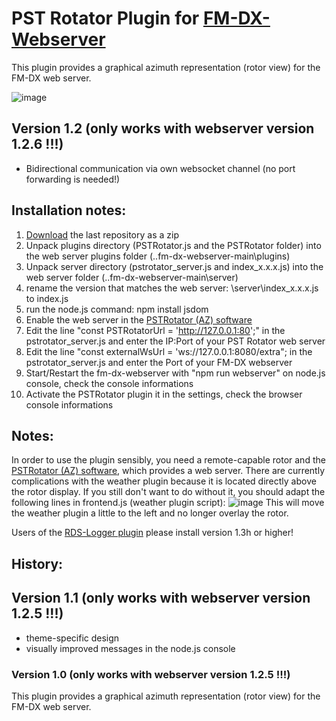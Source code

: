 # PST Rotator Plugin for [FM-DX-Webserver](https://github.com/NoobishSVK/fm-dx-webserver)

This plugin provides a graphical azimuth representation (rotor view) for the FM-DX web server.

![image](https://github.com/user-attachments/assets/fd030189-c855-4303-94fc-ca3df8946c8d)

## Version 1.2 (only works with webserver version 1.2.6 !!!)

- Bidirectional communication via own websocket channel (no port forwarding is needed!)

## Installation notes:

1. [Download]([https://github.com/Highpoint2000/PSTRotator/releases]) the last repository as a zip
3. Unpack plugins directory (PSTRotator.js and the PSTRotator folder) into the web server plugins folder (..fm-dx-webserver-main\plugins)
4. Unpack server directory (pstrotator_server.js and index_x.x.x.js) into the web server folder (..fm-dx-webserver-main\server)
5. rename the version that matches the web server: \server\index_x.x.x.js to index.js 
6. run the node.js command: npm install jsdom
7. Enable the web server in the [PSTRotator (AZ) software](https://www.pstrotator.com/)
8. Edit the line "const PSTRotatorUrl = 'http://127.0.0.1:80';" in the pstrotator_server.js and enter the IP:Port of your PST Rotator web server
9. Edit the line "const externalWsUrl = 'ws://127.0.0.1:8080/extra"; in the pstrotator_server.js and enter the Port of your FM-DX webserver
10. Start/Restart the fm-dx-webserver with "npm run webserver" on node.js console, check the console informations
11. Activate the PSTRotator plugin it in the settings, check the browser console informations 

## Notes: 

In order to use the plugin sensibly, you need a remote-capable rotor and the [PSTRotator (AZ) software](https://www.pstrotator.com/), which provides a web server. There are currently complications with the weather plugin because it is located directly above the rotor display. If you still don't want to do without it, you should adapt the following lines in frontend.js (weather plugin script):
![image](https://github.com/user-attachments/assets/7e27a78f-cc59-4d1e-9a0b-cc93a6a18139)
This will move the weather plugin a little to the left and no longer overlay the rotor.

Users of the [RDS-Logger plugin](https://github.com/Highpoint2000/webserver-logger) please install version 1.3h or higher!

## History: 

## Version 1.1 (only works with webserver version 1.2.5 !!!)

- theme-specific design
- visually improved messages in the node.js console

### Version 1.0 (only works with webserver version 1.2.5 !!!)

This plugin provides a graphical azimuth representation (rotor view) for the FM-DX web server.
